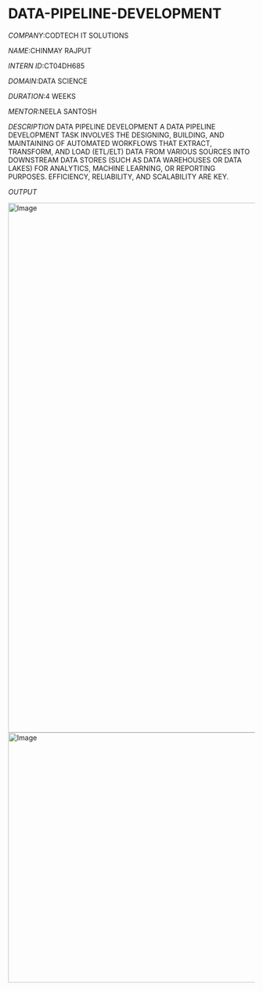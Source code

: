# DATA-PIPELINE-DEVELOPMENT

*COMPANY*:CODTECH IT SOLUTIONS

*NAME*:CHINMAY RAJPUT

*INTERN ID*:CT04DH685

*DOMAIN*:DATA SCIENCE

*DURATION*:4 WEEKS

*MENTOR*:NEELA SANTOSH

*DESCRIPTION*
DATA PIPELINE DEVELOPMENT A DATA PIPELINE DEVELOPMENT TASK INVOLVES THE DESIGNING, BUILDING, AND MAINTAINING OF AUTOMATED WORKFLOWS THAT EXTRACT, TRANSFORM, AND LOAD (ETL/ELT) DATA FROM VARIOUS SOURCES INTO DOWNSTREAM DATA STORES (SUCH AS DATA WAREHOUSES OR DATA LAKES) FOR ANALYTICS, MACHINE LEARNING, OR REPORTING PURPOSES. EFFICIENCY, RELIABILITY, AND SCALABILITY ARE KEY.

*OUTPUT*

<img width="1920" height="1080" alt="Image" src="https://github.com/user-attachments/assets/915ad7b7-0ae6-4adc-a61b-45aefce9e598" />


<img width="963" height="510" alt="Image" src="https://github.com/user-attachments/assets/37695541-1e50-46cd-bf6a-6250d6097087" />


